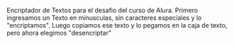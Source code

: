 Encriptador de Textos para el desafio del curso de Alura.
Primero ingresamos un Texto en minusculas, sin caracteres especiales y lo "encriptamos".
Luego copiamos ese texto y lo pegamos en la caja de texto, pero ahora elegimos "desencriptar"
